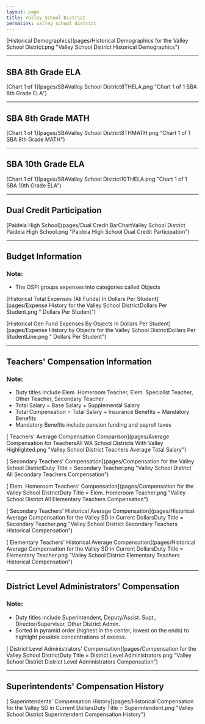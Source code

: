 ```yaml
---
layout: page
title: Valley School District
permalink: valley school district
---
```



[Historical Demographics](pages/Historical Demographics for the Valley School District.png "Valley School District Historical Demographics")

___

## SBA 8th Grade ELA

[Chart 1 of 1](pages/SBAValley School District8THELA.png "Chart 1 of 1 SBA 8th Grade ELA")


___

## SBA 8th Grade MATH

[Chart 1 of 1](pages/SBAValley School District8THMATH.png "Chart 1 of 1 SBA 8th Grade MATH")


___

## SBA 10th Grade ELA

[Chart 1 of 1](pages/SBAValley School District10THELA.png "Chart 1 of 1 SBA 10th Grade ELA")


___

## Dual Credit Participation

[Paideia High School](pages/Dual Credit BarChartValley School District Paideia High School.png "Paideia High School Dual Credit Participation")


___

## Budget Information
### Note:
- The OSPI groups expenses into categories called Objects

[Historical Total Expenses (All Funds) In Dollars Per Student](pages/Expense History for the Valley School DistrictDollars Per Student.png " Dollars Per Student")

[Historical Gen Fund Expenses By Objects In Dollars Per Student](pages/Expense History by Objects for the Valley School DistrictDollars Per StudentLine.png " Dollars Per Student")


___

## Teachers' Compensation Information
### Note:
- Duty titles include Elem. Homeroom Teacher, Elem. Specialist Teacher, Other Teacher, Secondary Teacher
- Total Salary = Base Salary + Supplemental Salary
- Total Compensation = Total Salary + Insurance Benefits + Mandatory Benefits
- Mandatory Benefits include pension funding and payroll taxes

[ Teachers' Average Compensation Comparison](pages/Average Compensation for TeachersAll WA School Districts With Valley Highlighted.png "Valley School District Teachers Average Total Salary")

[ Secondary Teachers' Compensation](pages/Compensation for the Valley School DistrictDuty Title = Secondary Teacher.png "Valley School District All Secondary Teachers Compensation")

[ Elem. Homeroom Teachers' Compensation](pages/Compensation for the Valley School DistrictDuty Title = Elem. Homeroom Teacher.png "Valley School District All Elementary Teachers Compensation")

[ Secondary Teachers' Historical Average Compensation](pages/Historical Average Compensation for the Valley SD in Current DollarsDuty Title = Secondary Teacher.png "Valley School District Secondary Teachers Historical Compensation")

[ Elementary Teachers' Historical Average Compensation](pages/Historical Average Compensation for the Valley SD in Current DollarsDuty Title = Elementary Teacher.png "Valley School District Elementary Teachers Historical Compensation")


___

## District Level Administrators' Compensation

### Note:
- Duty titles include Superintendent, Deputy/Assist. Supt., Director/Supervisor, Other District Admin.
- Sorted in pyramid order (highest in the center, lowest on the ends) to highlight possible concentrations of excess.

[ District Level Administrators' Compensation](pages/Compensation for the Valley School DistrictDuty Title = District Level Administrators.png "Valley School District District Level Administrators Compensation")


___

## Superintendents' Compensation History

[ Superintendents' Compensation History](pages/Historical Compensation for the Valley SD in Current DollarsDuty Title = Superintendent.png "Valley School District Superintendent Compensation History")

